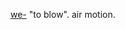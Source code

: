  [we-](https://www.etymonline.com/word/*we- "Etymology, meaning and definition of *we-") "to blow".
 air motion.